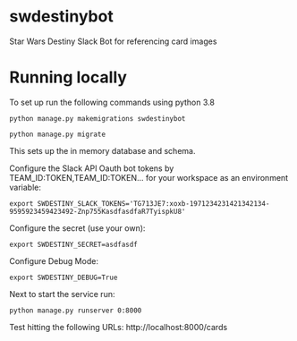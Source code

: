 # swdestinybot
Star Wars Destiny Slack Bot for referencing card images

# Running locally
To set up run the following commands using python 3.8
```
python manage.py makemigrations swdestinybot
```

```
python manage.py migrate
```

This sets up the in memory database and schema.

Configure the Slack API Oauth bot tokens by TEAM_ID:TOKEN,TEAM_ID:TOKEN... for your workspace as an environment variable:
```
export SWDESTINY_SLACK_TOKENS='TG713JE7:xoxb-1971234231421342134-9595923459423492-Znp755KasdfasdfaR7TyispkU8'
```

Configure the secret (use your own):
```
export SWDESTINY_SECRET=asdfasdf
```

Configure Debug Mode:
```
export SWDESTINY_DEBUG=True
```

Next to start the service run:
```
python manage.py runserver 0:8000
```

Test hitting the following URLs:
http://localhost:8000/cards